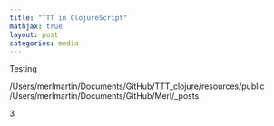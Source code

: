```yaml
---
title: "TTT in ClojureScript"
mathjax: true
layout: post
categories: media
---
```

Testing

/Users/merlmartin/Documents/GitHub/TTT_clojure/resources/public
/Users/merlmartin/Documents/GitHub/Merl/_posts



3

<body>
<script src="/assets/ttt_source/cljs/goog/base.js" type="text/javascript"></script>
<link rel="stylesheet" href="/assets/ttt_source/styles.css">
<script src="/assets/ttt_source/cljs/ttt_merlness_dev.js" type="text/javascript"></script>

<script type="text/javascript">goog.require("ttt_clojure.core")</script>

<div id="ttt_merlness_dev"></div>

<script> ttt_clojure.core.main()</script>
</body>
